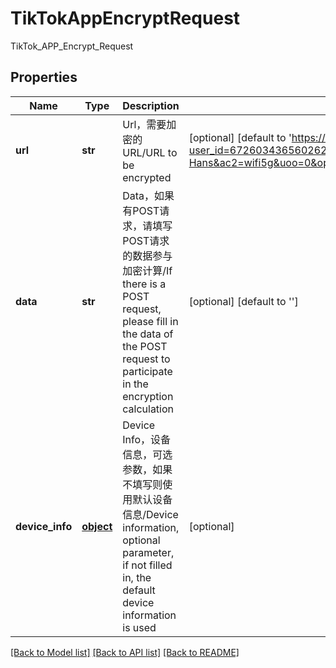 # TikTokAppEncryptRequest

TikTok_APP_Encrypt_Request
## Properties
Name | Type | Description | Notes
------------ | ------------- | ------------- | -------------
**url** | **str** | Url，需要加密的URL/URL to be encrypted | [optional] [default to 'https://api16-normal-useast5.tiktokv.us/tiktok/v1/upvote/item/list?user_id=6726034365602628610&offset=0&count=21&scene=0&iid=7425045478163400491&device_id=7349721034012280362&ac=WIFI&channel=googleplay&aid=1233&app_name=musical_ly&version_code=360704&version_name=36.7.4&device_platform=android&os=android&ab_version=36.7.4&ssmix=a&device_type=Pixel+6+Pro&device_brand=google&language=zh&os_api=33&os_version=13&openudid=711192517a8bbf03&manifest_version_code=2023607040&resolution=1440*2891&dpi=560&update_version_code=2023607040&_rticket=1728977220468&is_pad=0&app_type=normal&sys_region=CN&last_install_time=1728977141&timezone_name=America%2FLos_Angeles&app_language=zh-Hans&ac2=wifi5g&uoo=0&op_region=CN&timezone_offset=-28800&build_number=36.7.4&host_abi=arm64-v8a&locale=zh-Hans&region=CN&content_language=en%2C&ts=1728977220&cdid=aa21524b-8633-49ca-8e6e-3275fe1672db']
**data** | **str** | Data，如果有POST请求，请填写POST请求的数据参与加密计算/If there is a POST request, please fill in the data of the POST request to participate in the encryption calculation | [optional] [default to '']
**device_info** | [**object**](.md) | Device Info，设备信息，可选参数，如果不填写则使用默认设备信息/Device information, optional parameter, if not filled in, the default device information is used | [optional] 

[[Back to Model list]](../README.md#documentation-for-models) [[Back to API list]](../README.md#documentation-for-api-endpoints) [[Back to README]](../README.md)


